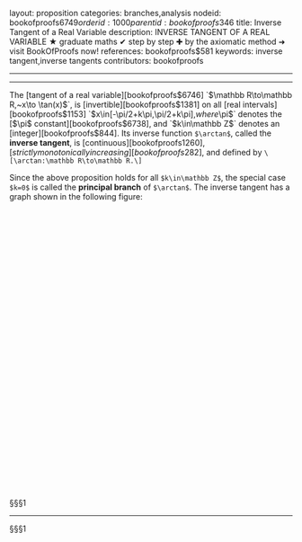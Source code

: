 layout: proposition
categories: branches,analysis
nodeid: bookofproofs$6749
orderid: 1000
parentid: bookofproofs$346
title: Inverse Tangent of a Real Variable
description: INVERSE TANGENT OF A REAL VARIABLE ★ graduate maths ✔ step by step ✚ by the axiomatic method ➜ visit BookOfProofs now!
references: bookofproofs$581
keywords: inverse tangent,inverse tangents
contributors: bookofproofs

---


---

The [tangent of a real variable][bookofproofs$6746] `$\mathbb R\to\mathbb R,~x\to \tan(x)$`, is [invertible][bookofproofs$1381] on all [real intervals][bookofproofs$1153] `$x\in[-\pi/2+k\pi,\pi/2+k\pi],$` where `$\pi$` denotes the [$\pi$ constant][bookofproofs$6738], and `$k\in\mathbb Z$` denotes an [integer][bookofproofs$844].
Its inverse function `$\arctan$`, called the **inverse tangent**, is [continuous][bookofproofs$1260], [strictly monotonically increasing][bookofproofs$282], and defined by
`\[\arctan:\mathbb R\to\mathbb R.\]`

Since the above proposition holds for all `$k\in\mathbb Z$`, the special case `$k=0$` is called the **principal branch** of `$\arctan$`. The inverse tangent has a graph shown in the following figure:

<div id="box-E21620" class="jxgbox centered" style="max-width:500px; height:500px;"></div>
 
§§§1

---

§§§1

<script type="text/javascript">


var brd = JXG.JSXGraph.initBoard('box-E21620', {boundingbox: [-20, 2.5, 20, -2.5], axis:true});


var p = brd.create('point',[0,Math.PI/2], {name:'π/2',size:1});
var p0 = brd.create('point',[0,-Math.PI/2], {name:'-π/2',size:1});
var p1 = brd.create('point',[1,Math.PI/2], {name:'',size:0});
var p2 = brd.create('point',[-1,-Math.PI/2], {name:'',size:0});
var l1 = brd.create('line',[p,p1], {straightFirst:false, strokeWidth:1, dash:2});
var l2 = brd.create('line',[p0,p2], {straightFirst:false, strokeWidth:1, dash:2});

var f = brd.create('functiongraph',[function(x){ 
	return Math.atan(x); 
}]);

</script>

